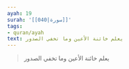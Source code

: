 ```yaml
---
ayah: 19
surah: '[[040|سورة]]'
tags:
- quran/ayah
text: يعلم خائنة الأعين وما تخفي الصدور
---
```

> يعلم خائنة الأعين وما تخفي الصدور
